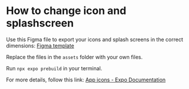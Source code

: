 # How to change icon and splashscreen

Use this Figma file to export your icons and splash screens in the correct dimensions: [Figma template](https://www.figma.com/community/file/1155362909441341285)

Replace the files in the `assets` folder with your own files.

Run `npx expo prebuild` in your terminal.

For more details, follow this link: [App icons - Expo Documentation](https://docs.expo.dev/develop/user-interface/app-icons/)
